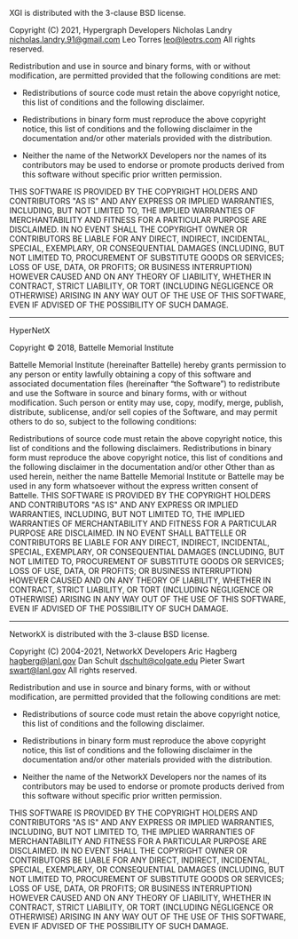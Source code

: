 XGI is distributed with the 3-clause BSD license.

Copyright (C) 2021, Hypergraph Developers
Nicholas Landry <nicholas.landry.91@gmail.com>
Leo Torres <leo@leotrs.com>
All rights reserved.

Redistribution and use in source and binary forms, with or without
modification, are permitted provided that the following conditions are
met:

* Redistributions of source code must retain the above copyright
       notice, this list of conditions and the following disclaimer.

* Redistributions in binary form must reproduce the above
       copyright notice, this list of conditions and the following
       disclaimer in the documentation and/or other materials provided
       with the distribution.

* Neither the name of the NetworkX Developers nor the names of its
       contributors may be used to endorse or promote products derived
       from this software without specific prior written permission.

THIS SOFTWARE IS PROVIDED BY THE COPYRIGHT HOLDERS AND CONTRIBUTORS
"AS IS" AND ANY EXPRESS OR IMPLIED WARRANTIES, INCLUDING, BUT NOT
LIMITED TO, THE IMPLIED WARRANTIES OF MERCHANTABILITY AND FITNESS FOR
A PARTICULAR PURPOSE ARE DISCLAIMED. IN NO EVENT SHALL THE COPYRIGHT
OWNER OR CONTRIBUTORS BE LIABLE FOR ANY DIRECT, INDIRECT, INCIDENTAL,
SPECIAL, EXEMPLARY, OR CONSEQUENTIAL DAMAGES (INCLUDING, BUT NOT
LIMITED TO, PROCUREMENT OF SUBSTITUTE GOODS OR SERVICES; LOSS OF USE,
DATA, OR PROFITS; OR BUSINESS INTERRUPTION) HOWEVER CAUSED AND ON ANY
THEORY OF LIABILITY, WHETHER IN CONTRACT, STRICT LIABILITY, OR TORT
(INCLUDING NEGLIGENCE OR OTHERWISE) ARISING IN ANY WAY OUT OF THE USE
OF THIS SOFTWARE, EVEN IF ADVISED OF THE POSSIBILITY OF SUCH DAMAGE.

----------------------------------------------------------------------
HyperNetX

Copyright © 2018, Battelle Memorial Institute

Battelle Memorial Institute (hereinafter Battelle) hereby grants permission to any person or entity lawfully obtaining a copy of this software and associated documentation files (hereinafter “the Software”) to redistribute and use the Software in source and binary forms, with or without modification. Such person or entity may use, copy, modify, merge, publish, distribute, sublicense, and/or sell copies of the Software, and may permit others to do so, subject to the following conditions:

Redistributions of source code must retain the above copyright notice, this list of conditions and the following disclaimers.
Redistributions in binary form must reproduce the above copyright notice, this list of conditions and the following disclaimer in the documentation and/or other
Other than as used herein, neither the name Battelle Memorial Institute or Battelle may be used in any form whatsoever without the express written consent of Battelle.
THIS SOFTWARE IS PROVIDED BY THE COPYRIGHT HOLDERS AND CONTRIBUTORS "AS IS" AND ANY EXPRESS OR IMPLIED WARRANTIES, INCLUDING, BUT NOT LIMITED TO, THE IMPLIED WARRANTIES OF MERCHANTABILITY AND FITNESS FOR A PARTICULAR PURPOSE ARE DISCLAIMED. IN NO EVENT SHALL BATTELLE OR CONTRIBUTORS BE LIABLE FOR ANY DIRECT, INDIRECT, INCIDENTAL, SPECIAL, EXEMPLARY, OR CONSEQUENTIAL DAMAGES (INCLUDING, BUT NOT LIMITED TO, PROCUREMENT OF SUBSTITUTE GOODS OR SERVICES; LOSS OF USE, DATA, OR PROFITS; OR BUSINESS INTERRUPTION) HOWEVER CAUSED AND ON ANY THEORY OF LIABILITY, WHETHER IN CONTRACT, STRICT LIABILITY, OR TORT (INCLUDING NEGLIGENCE OR OTHERWISE) ARISING IN ANY WAY OUT OF THE USE OF THIS SOFTWARE, EVEN IF ADVISED OF THE POSSIBILITY OF SUCH DAMAGE.


----------------------------------------------------------------------
NetworkX is distributed with the 3-clause BSD license.

Copyright (C) 2004-2021, NetworkX Developers
Aric Hagberg <hagberg@lanl.gov>
Dan Schult <dschult@colgate.edu>
Pieter Swart <swart@lanl.gov>
All rights reserved.

Redistribution and use in source and binary forms, with or without
modification, are permitted provided that the following conditions are
met:

* Redistributions of source code must retain the above copyright
    notice, this list of conditions and the following disclaimer.

* Redistributions in binary form must reproduce the above
    copyright notice, this list of conditions and the following
    disclaimer in the documentation and/or other materials provided
    with the distribution.

* Neither the name of the NetworkX Developers nor the names of its
    contributors may be used to endorse or promote products derived
    from this software without specific prior written permission.

THIS SOFTWARE IS PROVIDED BY THE COPYRIGHT HOLDERS AND CONTRIBUTORS
"AS IS" AND ANY EXPRESS OR IMPLIED WARRANTIES, INCLUDING, BUT NOT
LIMITED TO, THE IMPLIED WARRANTIES OF MERCHANTABILITY AND FITNESS FOR
A PARTICULAR PURPOSE ARE DISCLAIMED. IN NO EVENT SHALL THE COPYRIGHT
OWNER OR CONTRIBUTORS BE LIABLE FOR ANY DIRECT, INDIRECT, INCIDENTAL,
SPECIAL, EXEMPLARY, OR CONSEQUENTIAL DAMAGES (INCLUDING, BUT NOT
LIMITED TO, PROCUREMENT OF SUBSTITUTE GOODS OR SERVICES; LOSS OF USE,
DATA, OR PROFITS; OR BUSINESS INTERRUPTION) HOWEVER CAUSED AND ON ANY
THEORY OF LIABILITY, WHETHER IN CONTRACT, STRICT LIABILITY, OR TORT
(INCLUDING NEGLIGENCE OR OTHERWISE) ARISING IN ANY WAY OUT OF THE USE
   OF THIS SOFTWARE, EVEN IF ADVISED OF THE POSSIBILITY OF SUCH DAMAGE.